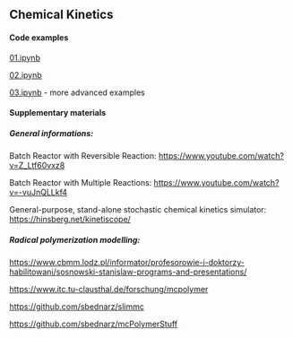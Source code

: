 ## Chemical Kinetics


#### Code examples

[01.ipynb](01.ipynb)

[02.ipynb](02.ipynb)

[03.ipynb](03.ipynb) - more advanced examples


#### Supplementary materials

##### General informations: 

Batch Reactor with Reversible Reaction: https://www.youtube.com/watch?v=Z_Ltf60vxz8

Batch Reactor with Multiple Reactions: https://www.youtube.com/watch?v=-vuJnQLLkf4

General-purpose, stand-alone stochastic chemical kinetics simulator: https://hinsberg.net/kinetiscope/

##### Radical polymerization modelling:

https://www.cbmm.lodz.pl/informator/profesorowie-i-doktorzy-habilitowani/sosnowski-stanislaw-programs-and-presentations/

https://www.itc.tu-clausthal.de/forschung/mcpolymer

https://github.com/sbednarz/slimmc

https://github.com/sbednarz/mcPolymerStuff
